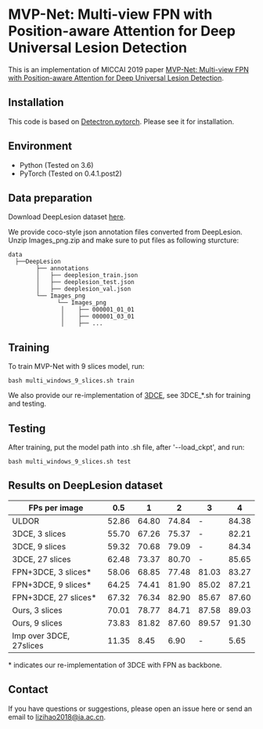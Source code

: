 
# MVP-Net: Multi-view FPN with Position-aware Attention for Deep Universal Lesion Detection
This is an implementation of MICCAI 2019 paper [MVP-Net: Multi-view FPN with Position-aware Attention for Deep Universal Lesion Detection](https://arxiv.org/abs/1909.04247v3).

## Installation
This code is based on [Detectron.pytorch](https://github.com/roytseng-tw/Detectron.pytorch). Please see it for installation.


## Environment
  - Python (Tested on 3.6)
  - PyTorch (Tested on 0.4.1.post2)

## Data preparation
Download DeepLesion dataset [here](https://nihcc.app.box.com/v/deeplesion).

We provide coco-style json annotation files converted from DeepLesion. Unzip Images_png.zip and make sure to put files as following sturcture:

```
data
  ├──DeepLesion
        ├── annotations
        │   ├── deeplesion_train.json
        │   ├── deeplesion_test.json
        │   ├── deeplesion_val.json
        └── Images_png
              └── Images_png
               │    ├── 000001_01_01
               │    ├── 000001_03_01
               │    ├── ...
```

## Training
To train MVP-Net with 9 slices model, run:
```
bash multi_windows_9_slices.sh train
```
We also provide our re-implementation of [3DCE](https://arxiv.org/pdf/1806.09648.pdf), see 3DCE_*.sh for training and testing.

## Testing
After training, put the model path into .sh file, after '--load_ckpt', and run:
```
bash multi_windows_9_slices.sh test
```


## Results on DeepLesion dataset
| FPs per image           | 0\.5   | 1      | 2      | 3      | 4      |
|-------------------------|--------|--------|--------|--------|--------|
| ULDOR                   | 52\.86 | 64\.80 | 74\.84 | \-     | 84\.38 |
| 3DCE, 3 slices          | 55\.70 | 67\.26 | 75\.37 | \-     | 82\.21 |
| 3DCE, 9 slices          | 59\.32 | 70\.68 | 79\.09 | \-     | 84\.34 |
| 3DCE, 27 slices         | 62\.48 | 73\.37 | 80\.70 | \-     | 85\.65 |
| FPN\+3DCE, 3 slices\*   | 58\.06 | 68\.85 | 77\.48 | 81\.03 | 83\.27 |
| FPN\+3DCE, 9 slices\*   | 64\.25 | 74\.41 | 81\.90 | 85\.02 | 87\.21 |
| FPN\+3DCE, 27 slices\*  | 67\.32 | 76\.34 | 82\.90 | 85\.67 | 87\.60 |
| Ours, 3 slices          | 70\.01 | 78\.77 | 84\.71 | 87\.58 | 89\.03 |
| Ours, 9 slices          | 73\.83 | 81\.82 | 87\.60 | 89\.57 | 91\.30 |
| Imp over 3DCE, 27slices | 11\.35 | 8\.45  | 6\.90  | \-     | 5\.65  |

\* indicates our re-implementation of 3DCE with FPN as backbone.
## Contact
If you have questions or suggestions, please open an issue here or send an email to lizihao2018@ia.ac.cn.


